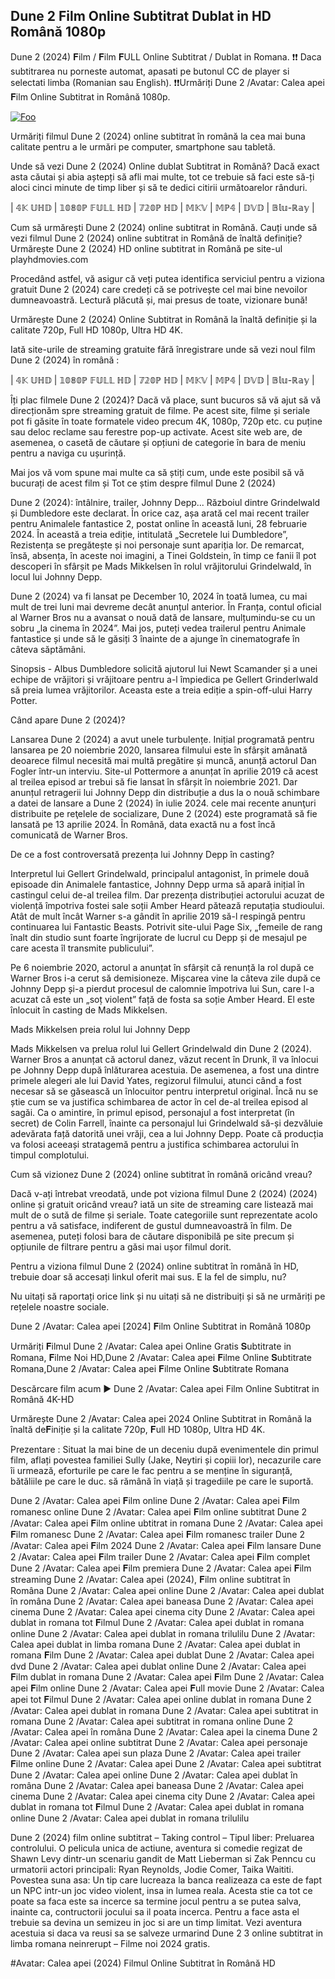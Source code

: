 ## Dune 2 Film Online Subtitrat Dublat in HD Română 1080p

Dune 2 (2024) 𝐅ilm / 𝐅ilm 𝐅ULL Online Subtitrat / Dublat in Romana. ❗❗️️ Daca subtitrarea nu porneste automat, apasati pe butonul CC de player si selectati limba (Romanian sau English). ❗❗️️Urmăriți Dune 2 /Avatar: Calea apei 𝐅ilm Online Subtitrat in Română 1080p.

<p dir="auto"><a href="https://t.co/87dZUU0xUk" rel="nofollow"><img src="https://camo.githubusercontent.com/917e6ed5c302499242165dcc02bdbce85c075fd21b35918eb9c0b771855261b8/68747470733a2f2f7374617469632e7769787374617469632e636f6d2f6d656469612f6232343966395f61646163386637306662336634356238383639313639366337376465313866337e6d76322e676966" alt="Foo" style="max-width: 100%;"></a></p>

Urmăriți filmul Dune 2 (2024) online subtitrat în română la cea mai buna calitate pentru a le urmări pe computer, smartphone sau tabletă.

Unde să vezi Dune 2 (2024) Online dublat Subtitrat in Română? Dacă exact asta căutai și abia aștepți să afli mai multe, tot ce trebuie să faci este să-ți aloci cinci minute de timp liber și să te dedici citirii următoarelor rânduri.

 | 𝟜𝕂 𝕌ℍ𝔻 | 𝟙𝟘𝟠𝟘ℙ 𝔽𝕌𝕃𝕃 ℍ𝔻 | 𝟟𝟚𝟘ℙ ℍ𝔻 | 𝕄𝕂𝕍 | 𝕄ℙ𝟜 | 𝔻𝕍𝔻 | 𝔹𝕝𝕦-ℝ𝕒𝕪 |


Cum să urmărești Dune 2 (2024) online subtitrat in Română. Cauți unde să vezi filmul Dune 2 (2024) online subtitrat in Română de înaltă definiție? Urmărește Dune 2 (2024) HD online subtitrat in Română pe site-ul playhdmovies.com

Procedând astfel, vă asigur că veți putea identifica serviciul pentru a viziona gratuit Dune 2 (2024) care credeți că se potrivește cel mai bine nevoilor dumneavoastră. Lectură plăcută și, mai presus de toate, vizionare bună!

Urmărește Dune 2 (2024) Online Subtitrat in Română la înaltă definiție și la calitate 720p, Full HD 1080p, Ultra HD 4K.

Iată site-urile de streaming gratuite fără înregistrare unde să vezi noul film Dune 2 (2024) în română :

 | 𝟜𝕂 𝕌ℍ𝔻 | 𝟙𝟘𝟠𝟘ℙ 𝔽𝕌𝕃𝕃 ℍ𝔻 | 𝟟𝟚𝟘ℙ ℍ𝔻 | 𝕄𝕂𝕍 | 𝕄ℙ𝟜 | 𝔻𝕍𝔻 | 𝔹𝕝𝕦-ℝ𝕒𝕪 |

Îți plac filmele Dune 2 (2024)? Dacă vă place, sunt bucuros să vă ajut să vă direcționăm spre streaming gratuit de filme. Pe acest site, filme și seriale pot fi găsite în toate formatele video precum 4K, 1080p, 720p etc. cu puține sau deloc reclame sau ferestre pop-up activate. Acest site web are, de asemenea, o casetă de căutare și opțiuni de categorie în bara de meniu pentru a naviga cu ușurință.

Mai jos vă vom spune mai multe ca să știți cum, unde este posibil să vă bucurați de acest film și Tot ce știm despre filmul Dune 2 (2024)

Dune 2 (2024): întâlnire, trailer, Johnny Depp...
Războiul dintre Grindelwald și Dumbledore este declarat. În orice caz, așa arată cel mai recent trailer pentru Animalele fantastice 2, postat online în această luni, 28 februarie 2024. În această a treia ediție, intitulată „Secretele lui Dumbledore”, Rezistența se pregătește și noi personaje sunt apariția lor. De remarcat, însă, absența, în aceste noi imagini, a Tinei Goldstein, în timp ce fanii îl pot descoperi în sfârșit pe Mads Mikkelsen în rolul vrăjitorului Grindelwald, în locul lui Johnny Depp.

Dune 2 (2024) va fi lansat pe December 10, 2024 în toată lumea, cu mai mult de trei luni mai devreme decât anunțul anterior. În Franța, contul oficial al Warner Bros nu a avansat o nouă dată de lansare, mulțumindu-se cu un sobru „la cinema în 2024”. Mai jos, puteți vedea trailerul pentru Animale fantastice și unde să le găsiți 3 înainte de a ajunge în cinematografe în câteva săptămâni.

Sinopsis - Albus Dumbledore solicită ajutorul lui Newt Scamander și a unei echipe de vrăjitori și vrăjitoare pentru a-l împiedica pe Gellert Grinderlwald să preia lumea vrăjitorilor. Aceasta este a treia ediție a spin-off-ului Harry Potter.

Când apare Dune 2 (2024)?

Lansarea Dune 2 (2024) a avut unele turbulențe. Inițial programată pentru lansarea pe 20 noiembrie 2020, lansarea filmului este în sfârșit amânată deoarece filmul necesită mai multă pregătire și muncă, anunță actorul Dan Fogler într-un interviu. Site-ul Pottermore a anunțat în aprilie 2019 că acest al treilea episod ar trebui să fie lansat în sfârșit în noiembrie 2021. Dar anunțul retragerii lui Johnny Depp din distribuție a dus la o nouă schimbare a datei de lansare a Dune 2 (2024) în iulie 2024. cele mai recente anunţuri distribuite pe reţelele de socializare, Dune 2 (2024) este programată să fie lansată pe 13 aprilie 2024. În Română, data exactă nu a fost încă comunicată de Warner Bros.

De ce a fost controversată prezența lui Johnny Depp în casting?

Interpretul lui Gellert Grindelwald, principalul antagonist, în primele două episoade din Animalele fantastice, Johnny Depp urma să apară inițial în castingul celui de-al treilea film. Dar prezența distribuției actorului acuzat de violență împotriva fostei sale soții Amber Heard pătează reputația studioului. Atât de mult încât Warner s-a gândit în aprilie 2019 să-l respingă pentru continuarea lui Fantastic Beasts. Potrivit site-ului Page Six, „femeile de rang înalt din studio sunt foarte îngrijorate de lucrul cu Depp și de mesajul pe care acesta îl transmite publicului”.

Pe 6 noiembrie 2020, actorul a anunțat în sfârșit că renunță la rol după ce Warner Bros i-a cerut să demisioneze. Mișcarea vine la câteva zile după ce Johnny Depp și-a pierdut procesul de calomnie împotriva lui Sun, care l-a acuzat că este un „soț violent” față de fosta sa soție Amber Heard. El este înlocuit în casting de Mads Mikkelsen.

Mads Mikkelsen preia rolul lui Johnny Depp

Mads Mikkelsen va prelua rolul lui Gellert Grindelwald din Dune 2 (2024). Warner Bros a anunțat că actorul danez, văzut recent în Drunk, îl va înlocui pe Johnny Depp după înlăturarea acestuia. De asemenea, a fost una dintre primele alegeri ale lui David Yates, regizorul filmului, atunci când a fost necesar să se găsească un înlocuitor pentru interpretul original. Încă nu se știe cum se va justifica schimbarea de actor în cel de-al treilea episod al sagăi. Ca o amintire, în primul episod, personajul a fost interpretat (în secret) de Colin Farrell, înainte ca personajul lui Grindelwald să-și dezvăluie adevărata față datorită unei vrăji, cea a lui Johnny Depp. Poate că producția va folosi aceeași stratagemă pentru a justifica schimbarea actorului în timpul complotului.

Cum să vizionez Dune 2 (2024) online subtitrat în română oricând vreau?

Dacă v-ați întrebat vreodată, unde pot viziona filmul Dune 2 (2024) (2024) online și gratuit oricând vreau? iată un site de streaming care listează mai mult de o sută de filme și seriale. Toate categoriile sunt reprezentate acolo pentru a vă satisface, indiferent de gustul dumneavoastră în film. De asemenea, puteți folosi bara de căutare disponibilă pe site precum și opțiunile de filtrare pentru a găsi mai ușor filmul dorit.

Pentru a viziona filmul Dune 2 (2024) online subtitrat în română în HD, trebuie doar să accesați linkul oferit mai sus. E la fel de simplu, nu?

Nu uitați să raportați orice link și nu uitați să ne distribuiți și să ne urmăriți pe rețelele noastre sociale.

Dune 2 /Avatar: Calea apei [2024] 𝐅ilm Online Subtitrat in Română 1080p

Urmăriți 𝐅ilmul Dune 2 /Avatar: Calea apei Online Gratis 𝐒ubtitrate in Romana, 𝐅ilme Noi HD,Dune 2 /Avatar: Calea apei 𝐅ilme Online 𝐒ubtitrate Romana,Dune 2 /Avatar: Calea apei 𝐅ilme Online 𝐒ubtitrate Romana

Descărcare film acum ► Dune 2 /Avatar: Calea apei Film Online Subtitrat in Română 4K-HD

Urmărește Dune 2 /Avatar: Calea apei 2024 Online Subtitrat in Română la înaltă de𝐅iniție și la calitate 720p, 𝐅ull HD 1080p, Ultra HD 4K.

Prezentare :
Situat la mai bine de un deceniu după evenimentele din primul film, aflați povestea familiei Sully (Jake, Neytiri și copiii lor), necazurile care îi urmează, eforturile pe care le fac pentru a se menține în siguranță, bătăliile pe care le duc. să rămână în viață și tragediile pe care le suportă.

Dune 2 /Avatar: Calea apei 𝐅ilm online
Dune 2 /Avatar: Calea apei 𝐅ilm romanesc online
Dune 2 /Avatar: Calea apei 𝐅ilm online subtitrat
Dune 2 /Avatar: Calea apei 𝐅ilm online ubtitrat in romana
Dune 2 /Avatar: Calea apei 𝐅ilm romanesc
Dune 2 /Avatar: Calea apei 𝐅ilm romanesc trailer
Dune 2 /Avatar: Calea apei 𝐅ilm 2024
Dune 2 /Avatar: Calea apei 𝐅ilm lansare
Dune 2 /Avatar: Calea apei 𝐅ilm trailer
Dune 2 /Avatar: Calea apei 𝐅ilm complet
Dune 2 /Avatar: Calea apei 𝐅ilm premiera
Dune 2 /Avatar: Calea apei 𝐅ilm streaming
Dune 2 /Avatar: Calea apei (2024), 𝐅ilm online subtitrat în Româna
Dune 2 /Avatar: Calea apei online
Dune 2 /Avatar: Calea apei dublat în româna
Dune 2 /Avatar: Calea apei baneasa
Dune 2 /Avatar: Calea apei cinema
Dune 2 /Avatar: Calea apei cinema city
Dune 2 /Avatar: Calea apei dublat in romana tot 𝐅ilmul
Dune 2 /Avatar: Calea apei dublat in romana online
Dune 2 /Avatar: Calea apei dublat in romana trilulilu
Dune 2 /Avatar: Calea apei dublat in limba romana
Dune 2 /Avatar: Calea apei dublat in romana 𝐅ilm
Dune 2 /Avatar: Calea apei dublat
Dune 2 /Avatar: Calea apei dvd
Dune 2 /Avatar: Calea apei dublat online
Dune 2 /Avatar: Calea apei 𝐅ilm dublat in romana
Dune 2 /Avatar: Calea apei 𝐅ilm
Dune 2 /Avatar: Calea apei 𝐅ilm online
Dune 2 /Avatar: Calea apei 𝐅ull movie
Dune 2 /Avatar: Calea apei tot 𝐅ilmul
Dune 2 /Avatar: Calea apei online dublat in romana
Dune 2 /Avatar: Calea apei dublat in romana
Dune 2 /Avatar: Calea apei subtitrat in romana
Dune 2 /Avatar: Calea apei subtitrat in romana online
Dune 2 /Avatar: Calea apei în româna
Dune 2 /Avatar: Calea apei la cinema
Dune 2 /Avatar: Calea apei online subtitrat
Dune 2 /Avatar: Calea apei personaje
Dune 2 /Avatar: Calea apei sun plaza
Dune 2 /Avatar: Calea apei trailer
𝐅ilme online Dune 2 /Avatar: Calea apei
Dune 2 /Avatar: Calea apei subtitrat
Dune 2 /Avatar: Calea apei online
Dune 2 /Avatar: Calea apei dublat în româna
Dune 2 /Avatar: Calea apei baneasa
Dune 2 /Avatar: Calea apei cinema
Dune 2 /Avatar: Calea apei cinema city
Dune 2 /Avatar: Calea apei dublat in romana tot 𝐅ilmul
Dune 2 /Avatar: Calea apei dublat in romana online
Dune 2 /Avatar: Calea apei dublat in romana trilulilu

Dune 2 (2024) film online subtitrat – Taking control – Tipul liber: Preluarea controlului. O pelicula unica de actiune, aventura si comedie regizat de Shawn Levy dintr-un scenariu gandit de Matt Lieberman si Zak Penncu cu urmatorii actori principali: Ryan Reynolds, Jodie Comer, Taika Waititi. Povestea suna asa: Un tip care lucreaza la banca realizeaza ca este de fapt un NPC intr-un joc video violent, insa in lumea reala. Acesta stie ca tot ce poate sa faca este sa incerce sa termine jocul pentru a se putea salva, inainte ca, contructorii jocului sa il poata incerca. Pentru a face asta el trebuie sa devina un semizeu in joc si are un timp limitat. Vezi aventura acestuia si daca va reusi sa se salveze urmarind Dune 2 3 online subtitrat in limba romana neinrerupt – Filme noi 2024 gratis.

#Avatar: Calea apei (2024) Filmul Online Subtitrat în Română HD
